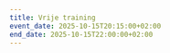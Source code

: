 ```yaml
---
title: Vrije training
event_date: 2025-10-15T20:15:00+02:00
end_date: 2025-10-15T22:00:00+02:00
---
```

